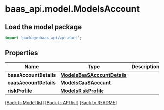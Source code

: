 # baas_api.model.ModelsAccount

## Load the model package
```dart
import 'package:baas_api/api.dart';
```

## Properties
Name | Type | Description | Notes
------------ | ------------- | ------------- | -------------
**baasAccountDetails** | [**ModelsBaaSAccountDetails**](ModelsBaaSAccountDetails.md) |  | [optional] 
**caasAccountDetails** | [**ModelsCaaSAccount**](ModelsCaaSAccount.md) |  | [optional] 
**riskProfile** | [**ModelsRiskProfile**](ModelsRiskProfile.md) |  | [optional] 

[[Back to Model list]](../README.md#documentation-for-models) [[Back to API list]](../README.md#documentation-for-api-endpoints) [[Back to README]](../README.md)


